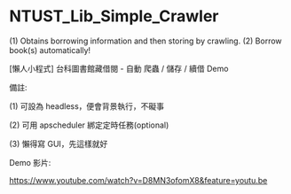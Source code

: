 # NTUST_Lib_Simple_Crawler
(1) Obtains borrowing information and then storing by crawling. (2) Borrow book(s) automatically!

[懶人小程式] 台科圖書館藏借閱 - 自動 爬蟲 / 儲存 / 續借 Demo

備註:

(1) 可設為 headless，便會背景執行，不礙事

(2) 可用 apscheduler 綁定定時任務(optional)

(3) 懶得寫 GUI，先這樣就好

Demo 影片:

https://www.youtube.com/watch?v=D8MN3ofomX8&feature=youtu.be
